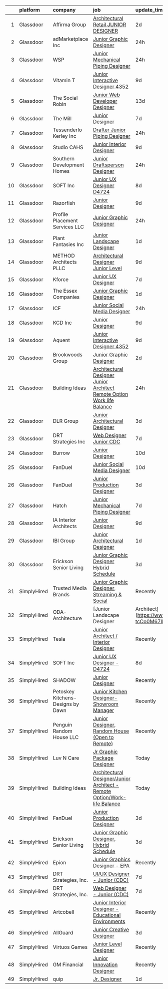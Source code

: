 

|    | platform    | company                            | job                                                                                                                                                                                                                                                                                                                                                                                                                                                                                                                                                                                                                                                                                                                                                                                                                                                                                                                                                                      | update_time   | location            |
|---:|:------------|:-----------------------------------|:-------------------------------------------------------------------------------------------------------------------------------------------------------------------------------------------------------------------------------------------------------------------------------------------------------------------------------------------------------------------------------------------------------------------------------------------------------------------------------------------------------------------------------------------------------------------------------------------------------------------------------------------------------------------------------------------------------------------------------------------------------------------------------------------------------------------------------------------------------------------------------------------------------------------------------------------------------------------------|:--------------|:--------------------|
|  1 | Glassdoor   | Affirma Group                      | [Architectural Retail   JUNIOR DESIGNER](https://www.glassdoor.com/partner/jobListing.htm?pos=128&ao=1136043&s=58&guid=00000183b14f3228ad96040bad3320c4&src=GD_JOB_AD&t=SR&vt=w&ea=1&cs=1_3c9f6314&cb=1665127101409&jobListingId=1008184450261&jrtk=3-0-1geokuci5m95h801-1geokucilikpf800-fad9a967ed286eab-)                                                                                                                                                                                                                                                                                                                                                                                                                                                                                                                                                                                                                                                             | 2d            | New York, NY        |
|  2 | Glassdoor   | adMarketplace Inc                  | [Junior Graphic Designer](https://www.glassdoor.com/partner/jobListing.htm?pos=120&ao=1136043&s=58&guid=00000183b14f3228ad96040bad3320c4&src=GD_JOB_AD&t=SR&vt=w&ea=1&cs=1_3d3772ce&cb=1665127101406&jobListingId=1008189539340&jrtk=3-0-1geokuci5m95h801-1geokucilikpf800-f16fb946fc61f534-)                                                                                                                                                                                                                                                                                                                                                                                                                                                                                                                                                                                                                                                                            | 24h           | New York, NY        |
|  3 | Glassdoor   | WSP                                | [Junior Mechanical   Piping Designer](https://www.glassdoor.com/partner/jobListing.htm?pos=122&ao=1136043&s=58&guid=00000183b14f3228ad96040bad3320c4&src=GD_JOB_AD&t=SR&vt=w&cs=1_9d2ace74&cb=1665127101408&jobListingId=1008190282802&jrtk=3-0-1geokuci5m95h801-1geokucilikpf800-1d65bae97b085d7c-)                                                                                                                                                                                                                                                                                                                                                                                                                                                                                                                                                                                                                                                                     | 24h           | Phoenix, AZ         |
|  4 | Glassdoor   | Vitamin T                          | [Junior Interactive Designer  4352 ](https://www.glassdoor.com/partner/jobListing.htm?pos=111&ao=1110586&s=58&guid=00000183b14f3228ad96040bad3320c4&src=GD_JOB_AD&t=SR&vt=w&cs=1_ae1cf63b&cb=1665127101405&jobListingId=1008165450943&cpc=AC285F3A3ECA6BB0&jrtk=3-0-1geokuci5m95h801-1geokucilikpf800-45dbbc2ffe009176--6NYlbfkN0DMrcEu7yrtATojKJA7cEzGQ3FdRGWLh0CZQInL4ECGI6k5tN82kdM0cJmh4vC7GgggQDvIJaME93-siCc8CewYdoUSr6PBPqrEG1KDMMpBVW3MGgeniwtBM2cZMBedkwMam2HPc019PgExOQnT7OpD9fpgr0syFxiBw5Z7WHLau3IsRC5sE7mGjfNjuucgo6OQlx7VmFZN475ICzLG3UBJsaOr6n4hoQiQkROxtzIpfjMsmw83RGMPuSOYt4rgGt07Q7k465QwbXdUd6pw3G4HIFHT8z6Ocz79Rjxf_mfmVgOaMWPBR60uFGhO0Lc7JWofMK54iwV1wsF9ilhybW4isEXzs17GXV7tSN7rJ9u-2BCEiaHyOHFHlcvcC84KiplS_O0nKQN8EWiwgZnX46f_en8jh3ZOsSkOrPeoxYZn0cBOavdJ3lhADLet6Xpo_mPhLwsTMHARVFnR8260sdoHb4-9-uIchLbpSyvL-XhERg%3D%3D)                                                                                                                     | 9d            | Santa Monica, CA    |
|  5 | Glassdoor   | The Social Robin                   | [Junior Web Developer Designer](https://www.glassdoor.com/partner/jobListing.htm?pos=108&ao=1110586&s=58&guid=00000183b14f3228ad96040bad3320c4&src=GD_JOB_AD&t=SR&vt=w&ea=1&cs=1_a55f1839&cb=1665127101405&jobListingId=1008158385207&cpc=47CFDC01B3F81FAC&jrtk=3-0-1geokuci5m95h801-1geokucilikpf800-a4700ca198d49a1e--6NYlbfkN0BVEiCwtio_zq3mOGmhG3aHdQny94tlzy-k67z9IkphDraalBvzlH_uzJy8THcCVP2waJSd3yiwSETxdtK4p7WGdYe6iEdQIgLTJgRkgtmaAG-Ira_mL4q6O-3H-ODYq0f377Ah1rO660J0oLi7zvjCMqIM9s-nWo1gLlJP3or2dewY9edJ01451bpvce_yHEc20huM6hQOYbSdR3Phk1FeoKl2vpvw-Bht7SbUPo_El1GihTOMfi6X-Tw86ZEWOkM_mkQqes6dt36DOQsQXygGgMlEDkHQyi3f5jXfGdRIeSscdFoAA181WQwfmuM_72YyYNSNcFB-g7nqQwakynQ5eJtEJlK4xPtL7XzQ4dW0CWIVtQXJqvfJou2pgPLoYar6KVTUx4YbSnRUXqNxmUMSB0khDnM8dC9dTCFU_0UWSGUt97Qr6WmCFIjoxifKu5b6fd48HRoRE1Szz3VBhMbPUNc-FYpsFr9rwiCZT8WnN5qjW15X9EPpiRnwqA_gT08216KqtgQioCH-YMjCXwdI)                                                                                 | 13d           | Dallas, TX          |
|  6 | Glassdoor   | The Mill                           | [Junior Designer](https://www.glassdoor.com/partner/jobListing.htm?pos=119&ao=1136043&s=58&guid=00000183b14f3228ad96040bad3320c4&src=GD_JOB_AD&t=SR&vt=w&ea=1&cs=1_fe4a846f&cb=1665127101406&jobListingId=1008172673054&jrtk=3-0-1geokuci5m95h801-1geokucilikpf800-1a6e140fb066fe51-)                                                                                                                                                                                                                                                                                                                                                                                                                                                                                                                                                                                                                                                                                    | 7d            | Chicago, IL         |
|  7 | Glassdoor   | Tessenderlo Kerley  Inc            | [Drafter Junior Piping Designer](https://www.glassdoor.com/partner/jobListing.htm?pos=115&ao=1136043&s=58&guid=00000183b14f3228ad96040bad3320c4&src=GD_JOB_AD&t=SR&vt=w&cs=1_c18be994&cb=1665127101406&jobListingId=1008190826053&jrtk=3-0-1geokuci5m95h801-1geokucilikpf800-43769f0c02d8ba7c-)                                                                                                                                                                                                                                                                                                                                                                                                                                                                                                                                                                                                                                                                          | 24h           | Phoenix, AZ         |
|  8 | Glassdoor   | Studio CAHS                        | [Junior Interior Designer](https://www.glassdoor.com/partner/jobListing.htm?pos=103&ao=1110586&s=58&guid=00000183b14f3228ad96040bad3320c4&src=GD_JOB_AD&t=SR&vt=w&ea=1&cs=1_3c9c9777&cb=1665127101405&jobListingId=1008165933467&cpc=608BEFD8E68346F1&jrtk=3-0-1geokuci5m95h801-1geokucilikpf800-a01a5fd29f97d5c4--6NYlbfkN0DI5hppOxWOBgc174CRcwCmRLsHO3FD312RuL3u3fOfFBm2g3QpF4lgnho_ExlUiGkhkr70htCxpGbDgmcJR9_63K7l6s2u-FTfni3c7wjkBfzyRznSnZAaU-Ca0kRfKpIFXjn1Crtz2B2Yu-4kctoevK_Au9y-5ZC5vwDwulv-simWz9TDG3D9WfyyjwlKQSI_JXjCml8289StmgwZ1s2FHSoMzi0oIbR0wgNi1rodaMArCnoNhgKpJuOfyFdBjSSCVNTiyvpQM6KTaAnUstLLaG9_5uV0BOhVw0GeR4Y7CEY5cFkBRmhTCes2PI57NdBbsYH3cuLEftQnHtSI_olr609gifMF_elQDzbXeDlXICkG8NRQI81M5BSIhDB_g-yGaFmvcpjOk60Kc5pwwxbod161PfOZveEPqq62HCSvJs4HmZ5gbJodQkXLwL2XIVg4in39vVQPzcFtL03lOtkpu2pY-KOl1CHWo94kswB4uWF_1ZYpbu24QR7p02H7xMN_uWtOP3RpJOTPMSF7tRnV)                                                                                      | 9d            | New York, NY        |
|  9 | Glassdoor   | Southern Development Homes         | [Junior Draftsperson Designer](https://www.glassdoor.com/partner/jobListing.htm?pos=126&ao=1136043&s=58&guid=00000183b14f3228ad96040bad3320c4&src=GD_JOB_AD&t=SR&vt=w&ea=1&cs=1_7f561aef&cb=1665127101409&jobListingId=1008189952581&jrtk=3-0-1geokuci5m95h801-1geokucilikpf800-34e4ab30e6ff02f2-)                                                                                                                                                                                                                                                                                                                                                                                                                                                                                                                                                                                                                                                                       | 24h           | Charlottesville, VA |
| 10 | Glassdoor   | SOFT Inc                           | [Junior UX Designer   D4724](https://www.glassdoor.com/partner/jobListing.htm?pos=118&ao=1136043&s=58&guid=00000183b14f3228ad96040bad3320c4&src=GD_JOB_AD&t=SR&vt=w&ea=1&cs=1_4dc933f1&cb=1665127101406&jobListingId=1008168032948&jrtk=3-0-1geokuci5m95h801-1geokucilikpf800-abeb21ce7308843c-)                                                                                                                                                                                                                                                                                                                                                                                                                                                                                                                                                                                                                                                                         | 8d            | Remote              |
| 11 | Glassdoor   | Razorfish                          | [Junior Designer](https://www.glassdoor.com/partner/jobListing.htm?pos=123&ao=1136043&s=58&guid=00000183b14f3228ad96040bad3320c4&src=GD_JOB_AD&t=SR&vt=w&ea=1&cs=1_6cbf1775&cb=1665127101408&jobListingId=1008166898623&jrtk=3-0-1geokuci5m95h801-1geokucilikpf800-4aa714da4fa2560f-)                                                                                                                                                                                                                                                                                                                                                                                                                                                                                                                                                                                                                                                                                    | 9d            | Atlanta, GA         |
| 12 | Glassdoor   | Profile Placement Services  LLC    | [Junior Graphic Designer](https://www.glassdoor.com/partner/jobListing.htm?pos=101&ao=1110586&s=58&guid=00000183b14f3228ad96040bad3320c4&src=GD_JOB_AD&t=SR&vt=w&ea=1&cs=1_2df88ce9&cb=1665127101404&jobListingId=1008189721876&cpc=275B60D2C545FCD5&jrtk=3-0-1geokuci5m95h801-1geokucilikpf800-2dc44f67d7a8245b--6NYlbfkN0AB9QmTA0CCjNV0D_cA_rQfbQIKI-slyn3CIlmX3zDlnjEI3r6Ie5n1aNp-tGvbrIQpyb56rjWieyd9J6ng74afQQaGOSMd3329-xqQvPewLnVbHa-cyaN2yyb-atIVbeV-ONv_K9O1AANCX5-xi-n5XyJqCiZje8xlboALDuV-RiEFr69p3KF8URfx_vMSPNhhGtOBAfBKxxNsYK_3CH3QpkHiod3pw97UKq6Ecr7Rdqmadwc198Vy__we3MgGlOGhOceiJfme9muQL3eBAkB7NY9IAEEypPcKiocnNNIVprKPuGp5yO-qGatXcNV9VEP32dqs0spOHlI44PjRYAzhMdeFzMfzQiXnu4rt8fb5sDbWkDGquMr-xTvDi6pyJzvjCvQWgylkeRyk7iOWCOG2AN45UYIJrsd8xDqu8eNAfLwx37wuuQn6D-r3O0cRaOC9gPCKq4JC-35Il6gw8hJr4vcyeKeyczliqXnHU4AKDRVpMHY1K_PoC_n65aviczqCF0YRG8Fwa2llweX5o2PVApE7neeRxNB2_bOFpHkC2uB7Jl1s58QkO5Ffd4O9gxTzXj-j4y8DnA%3D%3D)                           | 24h           | Arlington, VA       |
| 13 | Glassdoor   | Plant Fantasies Inc                | [Junior Landscape Designer](https://www.glassdoor.com/partner/jobListing.htm?pos=104&ao=1110586&s=58&guid=00000183b14f3228ad96040bad3320c4&src=GD_JOB_AD&t=SR&vt=w&ea=1&cs=1_45188cad&cb=1665127101405&jobListingId=1008185584937&cpc=FD56AAAF1899B499&jrtk=3-0-1geokuci5m95h801-1geokucilikpf800-173b24f8f754755d--6NYlbfkN0AtR68e5gWpPxoovZgA7Udo-dcymoK0NpHFMpIgh7LYzxhi7BJ6gVc0y778SyrUxHlqyrGL43L2OTgOpQq9yEUSg-pmUOGXLeoC0qRBoooWx1iUSCd255SSrqSI7Ww1QlqVLw6EmS4tpmAj8xZmfLIZvXNGovX_85zpiVzY8mRn8-SQq-xVbQfexFaDMP55SvP66DTB43DK62jIxNWtj3jXtpCsW9STq3EjQ3eSaYS9trkySQKBXdDFG1ZS--qVmjVDYF0Ov_sBF_F2jBucIVOhzJ_LJtmX4-arcahGdjTO1LPwnz9mQc8G_1ta3hUGtPsLEk3lCC7OOvyPOQ-rcD-k1_1KUWTS5ZxOD3TlvOny0uyZu8gouIs-fikSEHIEgpk-VOn0wt3eZYWP0UwhF56h-eXkcKq8OePky71xSXG9NELlw_4dBZ_bJ3ClZZrJys4ggxZhZ57M2B7e0I30-xFXv4LTvhGKIIuK5xjJGBMHYhEu2bfJwIbIRoehYJpNqckOie4nCVJLNw%3D%3D)                                                                                         | 1d            | New York, NY        |
| 14 | Glassdoor   | METHOD Architects  PLLC            | [Architectural Designer   Junior Level](https://www.glassdoor.com/partner/jobListing.htm?pos=106&ao=1110586&s=58&guid=00000183b14f3228ad96040bad3320c4&src=GD_JOB_AD&t=SR&vt=w&ea=1&cs=1_13ea4089&cb=1665127101405&jobListingId=1008165302403&cpc=654405A9B1E0A9F5&jrtk=3-0-1geokuci5m95h801-1geokucilikpf800-f9dce6c78ba47d22--6NYlbfkN0CO3DEfAY9A68AIVwcxeRGvQUfeLcLgbZIyCfLEHxv2SRUguGQXX01tUzENjghuhaQHQuA7KkMCqbvHtt6pqHIQQT6og5MPzlZ_kzal7oTMeoRhvxRx0zTISGet1tqd_zCozlq_F1wPdSktW57OBvqQPerhuNmfKO-sVgu6iaFQ-nnb0RbS8hEShM3_Stgp9dWVERTQ4olk-wCINWZt-Azjf_gK7Htewp5FBUO1BpffFtYi75ThRcEvPGhz4vVKjS1HFflUdb9ZEBgGRcm3j4d9E-2qci4uKDmDS0PDRised4qDYMu16fc8hcxvT2MV5PisSEi_RRiaujaRhEev9kCaJVItD85yOKAvJzTHA69x32b5ayhz7DxBWIOEEZIOOm4C75vrmaITA1ymxQzj0c10mp3AbP6VVjFwuFX2kA5nRyMs7FCMeZNUAL6cZ8sqaDZvNY4ZKUaaJY5OVr3fy03pKrb5gKf5yO6Ps264CqoPxzVyhHlefD9Asypu_DFtWlC_qAoxcTZkoiAMyOiFEwNz)                                                                         | 9d            | New York, NY        |
| 15 | Glassdoor   | Kforce                             | [Junior UX Designer](https://www.glassdoor.com/partner/jobListing.htm?pos=110&ao=1110586&s=58&guid=00000183b14f3228ad96040bad3320c4&src=GD_JOB_AD&t=SR&vt=w&cs=1_2e9e7b5c&cb=1665127101405&jobListingId=1008171475806&cpc=3BA4CE39D5B5DEF5&jrtk=3-0-1geokuci5m95h801-1geokucilikpf800-4a452bcb5cd9e192--6NYlbfkN0C5IatSLh_Ak1q39eQQoPIxD737RW9NeiYGvIRXkrLjEBkC4LI6KweFWWPiS1PvvlwxA2m4CamoTgepIAcWS80dPYAlTDVotPDnTeOmZ3__NdUJMpsQ3s7hqh9LKGbit0-us6r01nDV-_8hIfKReOSUzPHKs3LRX9K02WsIylTwfHSUeM82ipqLvYE5ir767iX5fWpMvvmwF-y25tj8MFRy4x_Ngw_npq4cVUsMPvLZ2wjKMvg-qyv_-tBOGsKG27Q7vvkAcGRyviPXhhkepT94YL9-BPtiQLAoZ3byRyQr-Gg9sAGwUHDGkX7ZO9iNLy95ZH0n9dYj_TCM_XVloTvxtxCjJn9gbG9-PVw1rGJd_vRSRjv5F80GGWXut9ciWA9_n7i_8ZnUxIciANdKIiQOO8gCD9OBQzUSSbNIqk3zqMxyPpCog3AS05hCV_21Z7DdAQpsOOgGbYFhtdq08qYM8SvelA3N4USU3qqIbMOYxtHb4bAKsGktDSgPm_SCudJM8D7_9R8sLI0QuzwUOsMlljVALglIGgMqx99tE6Jh9YH5kfW3je3Gso6j-zOP22V2oxbvxUSrmKD9UFNf2yTNRkUSZKOvqf--qI2WGC8XAINMszmX84AL) | 7d            | Wellesley Hills, MA |
| 16 | Glassdoor   | The Essex Companies                | [Junior Graphic Designer](https://www.glassdoor.com/partner/jobListing.htm?pos=112&ao=1110586&s=58&guid=00000183b14f3228ad96040bad3320c4&src=GD_JOB_AD&t=SR&vt=w&ea=1&cs=1_910f67d7&cb=1665127101406&jobListingId=1008186628923&cpc=654405A9B1E0A9F5&jrtk=3-0-1geokuci5m95h801-1geokucilikpf800-88d87fc2a1a3ebd1--6NYlbfkN0C8cx0Dlq-pIDDYfz3bMFZUBP7YeMyOIZoad1mm793RAEHeVwq8fv2XhUTjITn7cUfQz9F06mNy4JK4SmjLCPFsMqKBoDY2iArKODhzZmjejPqAzJY93K9RbcEd-VA0-QVEpRD7n2C7I_muMpxveWZGcUf7CrPsNPyqQhj3uLMHtycleKyM5IBw5FZXNP1ZujZ9OO-h70iNycJ7dzcD0N7pzKqyT-LE0CC6pr8fu-P8Pcxu1gGEj4vNZjqxJhfNydq7-boujLnfsejquHvEDzrtCM5n6AEJZys8U_M4r10n0P9Kf-VUiPKXHTizfzY7kzw72N9rCRzbI6NQVVveWlWjWvGNh1XiGDqTzXSMFyaeLenp-8JmW_Nuk5Y25YgqG0e1jRJrj5nEslKc6j1f-1si9NjzzlxKS1o9Ixby5UDCLwa3W7--6QUubY3nLSY6I8R3JyNvQONsEaGWc9HOI-Sf2ZW5lUy69ASO-YTT-2T2u9b5yZ7jZzbFevStbYYK_bI2cWc9kZQY17gQYW9nqac8)                                                                                       | 1d            | Linden, NJ          |
| 17 | Glassdoor   | ICF                                | [Junior Social Media Designer](https://www.glassdoor.com/partner/jobListing.htm?pos=114&ao=1136043&s=58&guid=00000183b14f3228ad96040bad3320c4&src=GD_JOB_AD&t=SR&vt=w&cs=1_2d64f2f6&cb=1665127101406&jobListingId=1008189357358&jrtk=3-0-1geokuci5m95h801-1geokucilikpf800-deee148a44d3cb52-)                                                                                                                                                                                                                                                                                                                                                                                                                                                                                                                                                                                                                                                                            | 24h           | Washington, DC      |
| 18 | Glassdoor   | KCD  Inc                           | [Junior Designer](https://www.glassdoor.com/partner/jobListing.htm?pos=124&ao=1136043&s=58&guid=00000183b14f3228ad96040bad3320c4&src=GD_JOB_AD&t=SR&vt=w&ea=1&cs=1_25d1c43a&cb=1665127101408&jobListingId=1008166297498&jrtk=3-0-1geokuci5m95h801-1geokucilikpf800-a6248765106b541b-)                                                                                                                                                                                                                                                                                                                                                                                                                                                                                                                                                                                                                                                                                    | 9d            | New York, NY        |
| 19 | Glassdoor   | Aquent                             | [Junior Interactive Designer  4352 ](https://www.glassdoor.com/partner/jobListing.htm?pos=109&ao=1110586&s=58&guid=00000183b14f3228ad96040bad3320c4&src=GD_JOB_AD&t=SR&vt=w&cs=1_192678bf&cb=1665127101405&jobListingId=1008165513680&cpc=9908D8D4413DBB8A&jrtk=3-0-1geokuci5m95h801-1geokucilikpf800-bf130ab23b83691d--6NYlbfkN0DMrcEu7yrtATojKJA7cEzGQ3FdRGWLh0CZQInL4ECGI9gD0Wolx9R2v-Aex0-GK04wuCgzflPBRkRQfW92hu5bdB7I5i80oD0xKC7ZbT0oWx1mhDK9tT_G3lq83ALv5_npUo_hMljb4KaRsw9wJdbbIoRv6v9BEzOoHSMB09PFnIA4vxYvtHYu36fnepxDv1cQKlH7YI1vs2aBU7QwoVdUKF-VZBwH5gBPZkaxGNOV9C9f2OMGkSUREBvZfsmXUBwKyx08_clJsk6rXUwzmznb6V4TzVwp1UzfNJl7fbogrxzRhZ2tiONkUcUgQMEDOeixNaHkMCK96QsvCKSD8qEbEV1PZw1-iRDCxiVlxRQKyiUOxaYZ1nkx24-93D5v7_lIPg2AS37QN1AARiS1HgL7LIB-I7kgD6W-qWVVefyyLy6TfUxBt26v5oDHtxngTC4ZWUP8WnLbxQ%3D%3D)                                                                                                                                                     | 9d            | Santa Monica, CA    |
| 20 | Glassdoor   | Brookwoods Group                   | [Junior Graphic Designer](https://www.glassdoor.com/partner/jobListing.htm?pos=107&ao=1110586&s=58&guid=00000183b14f3228ad96040bad3320c4&src=GD_JOB_AD&t=SR&vt=w&ea=1&cs=1_3d7825f7&cb=1665127101405&jobListingId=1008183432369&cpc=BAB9AA3F436D8911&jrtk=3-0-1geokuci5m95h801-1geokucilikpf800-ac04e8e67518a474--6NYlbfkN0C2uqA3XDUgDKcmBvjXsOcYMipuuK2YuqQdXWMwkRYvfUH_PNxZDnbzuxbupD1vOkcvO4V9x8TiqYoi_ls01aOChkqdDfHPyr4VxP38gjUZaJi9qHolUrwm6gSFVFnudbmucKke43u7DIYgY6LTUEfN3By5w9M-SS_e1RvvR8AXbvhwJFWy--AymgXrgHjtwb8lZFnriCQGdKnGrcqG8yA4QrsUMpzJchvp5TcJ4g_GOU8BUO_YNDGt3-nLm9_pOiLk9jjem0opJbrW12AHAPj6tVOPColQeYQiR5MqLB_hpDSCZLxfexj7tutvtX2VawSaQZH-w4hl3kTAL9T6vO_elD6f7WR3fbTxyFaVZpXvQJXbRahQW6hbzxv02Q0H9xaAuiqrHMilHdHFdis0bNsjuygewJtvfoyApB6BLyYAZDHSqqYOhxM8pr-fy0vouVBor9MPjlRuyzAYokKuMhpaCMPqcI7uZz_37wLLwIjjYiVw72AsuKvK346byONJ6E1YORquIBV4FA%3D%3D)                                                                                           | 2d            | Waller, TX          |
| 21 | Glassdoor   | Building Ideas                     | [Architectural Designer Junior Architect   Remote Option Work life Balance](https://www.glassdoor.com/partner/jobListing.htm?pos=102&ao=1110586&s=58&guid=00000183b14f3228ad96040bad3320c4&src=GD_JOB_AD&t=SR&vt=w&ea=1&cs=1_fd08bd1e&cb=1665127101404&jobListingId=1008189505388&cpc=F4EED0218A761C36&jrtk=3-0-1geokuci5m95h801-1geokucilikpf800-bdfba2bc38a3d46f--6NYlbfkN0BoeN8o2TtYIymYcGb3iHz_h7Kekt3ZVqOBcUvSGCcqpSaBbIftArlGGkf33n6I5yTzkCnh7i_vgZOgHgjeQXlmBmqFkUiotbPHHMKEeUesiqnB0kTMpDRxqhOyUGRybRTgr29MYdCAVXjeHH4zYE0ZxelPfiH29a5-jMmdc7AgK0ow33Pkyx9mLDx7_ceuf3dSRiZc46aCmja3gIPNv-ML1g5cbdv4mmgLg_peULlGuIgQiYc2sO6CceUX-PKe_X2vCsKQ7aXAwQPyYD-zpU67FYuQg5ONCRlumfym5fWUb1hP7x5nk_6HsHWVXVRWbCad05OE7b514VHrNz0e3pV4_-hw0NZ1QtTg_1ejcOcmQxg1wbyg6EI7MIBDrM0kfS-7SWeMyjyKgaCdZkqIHv30ybPADDCRMQ6l9C3tacjlsnzlm8yKwXt6rvSw-9Z2oL5h7cVndBldMa1o-UyyW9zcRS98h7aqTiBbKzTrpXMKkZ-V7rdkYgL6YwINsA4i8Q4%3D)                                                       | 24h           | Remote              |
| 22 | Glassdoor   | DLR Group                          | [Junior Architectural Designer](https://www.glassdoor.com/partner/jobListing.htm?pos=121&ao=1136043&s=58&guid=00000183b14f3228ad96040bad3320c4&src=GD_JOB_AD&t=SR&vt=w&ea=1&cs=1_2afb219d&cb=1665127101407&jobListingId=1008182185380&jrtk=3-0-1geokuci5m95h801-1geokucilikpf800-5a4f85e0ebbe7dbe-)                                                                                                                                                                                                                                                                                                                                                                                                                                                                                                                                                                                                                                                                      | 3d            | New York, NY        |
| 23 | Glassdoor   | DRT Strategies  Inc                | [Web Designer   Junior  CDC ](https://www.glassdoor.com/partner/jobListing.htm?pos=127&ao=1136043&s=58&guid=00000183b14f3228ad96040bad3320c4&src=GD_JOB_AD&t=SR&vt=w&ea=1&cs=1_282987f9&cb=1665127101409&jobListingId=1008172109669&jrtk=3-0-1geokuci5m95h801-1geokucilikpf800-5ee42a531f4cdbb5-)                                                                                                                                                                                                                                                                                                                                                                                                                                                                                                                                                                                                                                                                        | 7d            | Remote              |
| 24 | Glassdoor   | Burrow                             | [Junior Designer](https://www.glassdoor.com/partner/jobListing.htm?pos=116&ao=1136043&s=58&guid=00000183b14f3228ad96040bad3320c4&src=GD_JOB_AD&t=SR&vt=w&ea=1&cs=1_38fdd2ac&cb=1665127101406&jobListingId=1008164050617&jrtk=3-0-1geokuci5m95h801-1geokucilikpf800-e94fe3456da14d6c-)                                                                                                                                                                                                                                                                                                                                                                                                                                                                                                                                                                                                                                                                                    | 10d           | New York, NY        |
| 25 | Glassdoor   | FanDuel                            | [Junior Social Media Designer](https://www.glassdoor.com/partner/jobListing.htm?pos=117&ao=1136043&s=58&guid=00000183b14f3228ad96040bad3320c4&src=GD_JOB_AD&t=SR&vt=w&ea=1&cs=1_72d91b24&cb=1665127101406&jobListingId=1008163379437&jrtk=3-0-1geokuci5m95h801-1geokucilikpf800-29fe9865ee9d28d6-)                                                                                                                                                                                                                                                                                                                                                                                                                                                                                                                                                                                                                                                                       | 10d           | New York, NY        |
| 26 | Glassdoor   | FanDuel                            | [Junior Production Designer](https://www.glassdoor.com/partner/jobListing.htm?pos=113&ao=1136043&s=58&guid=00000183b14f3228ad96040bad3320c4&src=GD_JOB_AD&t=SR&vt=w&ea=1&cs=1_5c3ad1ea&cb=1665127101406&jobListingId=1008181112164&jrtk=3-0-1geokuci5m95h801-1geokucilikpf800-8e23cb7f0ffa0fd0-)                                                                                                                                                                                                                                                                                                                                                                                                                                                                                                                                                                                                                                                                         | 3d            | New York, NY        |
| 27 | Glassdoor   | Hatch                              | [Junior Mechanical Piping Designer](https://www.glassdoor.com/partner/jobListing.htm?pos=129&ao=1136043&s=58&guid=00000183b14f3228ad96040bad3320c4&src=GD_JOB_AD&t=SR&vt=w&cs=1_c568968a&cb=1665127101409&jobListingId=1008171137802&jrtk=3-0-1geokuci5m95h801-1geokucilikpf800-ba3b91ef67be917a-)                                                                                                                                                                                                                                                                                                                                                                                                                                                                                                                                                                                                                                                                       | 7d            | Tampa, FL           |
| 28 | Glassdoor   | IA Interior Architects             | [Junior Designer](https://www.glassdoor.com/partner/jobListing.htm?pos=130&ao=1136043&s=58&guid=00000183b14f3228ad96040bad3320c4&src=GD_JOB_AD&t=SR&vt=w&cs=1_f3dda5fc&cb=1665127101409&jobListingId=1008165466941&jrtk=3-0-1geokuci5m95h801-1geokucilikpf800-c1d2272b45c1ee1b-)                                                                                                                                                                                                                                                                                                                                                                                                                                                                                                                                                                                                                                                                                         | 9d            | Washington, DC      |
| 29 | Glassdoor   | IBI Group                          | [Junior Architectural Designer](https://www.glassdoor.com/partner/jobListing.htm?pos=125&ao=1136043&s=58&guid=00000183b14f3228ad96040bad3320c4&src=GD_JOB_AD&t=SR&vt=w&ea=1&cs=1_0a9d1b75&cb=1665127101408&jobListingId=1008187772647&jrtk=3-0-1geokuci5m95h801-1geokucilikpf800-a6f1a1f6b1720dff-)                                                                                                                                                                                                                                                                                                                                                                                                                                                                                                                                                                                                                                                                      | 1d            | Seattle, WA         |
| 30 | Glassdoor   | Erickson Senior Living             | [Junior Graphic Designer  Hybrid Schedule](https://www.glassdoor.com/partner/jobListing.htm?pos=105&ao=1110586&s=58&guid=00000183b14f3228ad96040bad3320c4&src=GD_JOB_AD&t=SR&vt=w&cs=1_babe7eeb&cb=1665127101405&jobListingId=1008181622820&cpc=6FC5BA77C9A4CD78&jrtk=3-0-1geokuci5m95h801-1geokucilikpf800-0951b05987dfed0f--6NYlbfkN0Aw3paYmwU6FofVDdXTN6b2jRH4engFYV06vIOeUBvgcMPmiZAagjCk1RrrziBtCf7tpnaIWTetQkU4Bk801G2TR76OEPdi5tqiW5RJSEKhClqLDEX6Edi6ruZ8jWTKy4HMvfAcukzUPcxMktpIdwdVjvOEItJhGX0NcMu91RrkW8vjKZfufOqIndvEd50IKlPfWC75vm_11foyM4m4VgZT0FXyOVrmQ4f7Kn93bnNo5pEfexSigcnVlDYnNbONT6ceDe9VeGMjIFfZcDnuXzWCRxOu_KIQk0GmDQibPYaV6YAKFDEJsFMllb5gPKx8xs5wAvSIANQksVfcpkBCOJP-_LoGdmkyseuSxSzh4UTPrwnS604cXwYUsKu0CJw9799ucUZv7R5yAQ5wXPkfCXhK9l_C3_qDbVC4VPqYuaajPZ6BCKA_4pezIhMERqr7rEsyLkokM-If_nEsCHLEeK_yqJR0ZqIaQ-BOwInugCr5pO3-nodEl2N6S9cUK2mjTk0JQrUZ1vNxvFT8mCKtPGk40VigzH35c03mb9zDH8oLqFICC6lsVV5D)                                           | 3d            | Baltimore, MD       |
| 31 | SimplyHired | Trusted Media Brands               | [Junior Graphic Designer, Streaming & Social](https://www.simplyhired.com/job/EU8UUyb4DYqP6aLC0HmOxhNbsJgFGAQFUypDi1uZdANCzHt-d_FjpA?q=junior+designer)                                                                                                                                                                                                                                                                                                                                                                                                                                                                                                                                                                                                                                                                                                                                                                                                                  | Recently      | Remote              |
| 32 | SimplyHired | ODA-Architecture                   | [Junior Landscape Designer | Architect](https://www.simplyhired.com/job/aSBGM9YL85IxQqIRWGfRHh5WAjr01Ik-tcCo0M67lKJ8LvfbB_yWNg?q=junior+designer)                                                                                                                                                                                                                                                                                                                                                                                                                                                                                                                                                                                                                                                                                                                                                                                                                        | Recently      | New York, NY        |
| 33 | SimplyHired | Tesla                              | [Junior Architect / Interior Designer](https://www.simplyhired.com/job/v57gVywunZ0z1HhOcxIPygeyQk7J75F__4WlvzfZilTnEocKcgb2BA?q=junior+designer)                                                                                                                                                                                                                                                                                                                                                                                                                                                                                                                                                                                                                                                                                                                                                                                                                         | Recently      | Austin, TX          |
| 34 | SimplyHired | SOFT Inc                           | [Junior UX Designer - D4724](https://www.simplyhired.com/job/JQ33SXrRTVaPuXxl_VSNQBkj61ccHVVla37t6JkkLbPdI2orUL6puA?q=junior+designer)                                                                                                                                                                                                                                                                                                                                                                                                                                                                                                                                                                                                                                                                                                                                                                                                                                   | 8d            | Remote              |
| 35 | SimplyHired | SHADOW                             | [Junior Designer](https://www.simplyhired.com/job/agjV5-y7l0QccSCnq658GZwD0W9D72p0vH3jw7aFomUueqQec7xVvQ?q=junior+designer)                                                                                                                                                                                                                                                                                                                                                                                                                                                                                                                                                                                                                                                                                                                                                                                                                                              | Recently      | New York, NY        |
| 36 | SimplyHired | Petoskey Kitchens- Designs by Dawn | [Junior Kitchen Designer- Showroom Manager](https://www.simplyhired.com/job/bBgCganqxhHUWIHHbG6LIz2kj7TjXarug96hiSAewXa31mDSMjPzGg?q=junior+designer)                                                                                                                                                                                                                                                                                                                                                                                                                                                                                                                                                                                                                                                                                                                                                                                                                    | Recently      | Petoskey, MI        |
| 37 | SimplyHired | Penguin Random House LLC           | [Junior Designer, Random House (Open to Remote)](https://www.simplyhired.com/job/YO9cGOA5iSYWX3EyHHyLnAzMZHKBXbpadUeaCXhwzvjdv53khg9dPA?q=junior+designer)                                                                                                                                                                                                                                                                                                                                                                                                                                                                                                                                                                                                                                                                                                                                                                                                               | Recently      | New York, NY        |
| 38 | SimplyHired | Luv N Care                         | [Jr Graphic Package Designer](https://www.simplyhired.com/job/QcRszNQtbs_Q3tvG_AfXuFvgUVdwRajJ2n0RbvF-D9AgaDfP6tNL_g?q=junior+designer)                                                                                                                                                                                                                                                                                                                                                                                                                                                                                                                                                                                                                                                                                                                                                                                                                                  | Today         | Monroe, LA          |
| 39 | SimplyHired | Building Ideas                     | [Architectural Designer/Junior Architect - Remote Option/Work-life Balance](https://www.simplyhired.com/job/3JvLXyEv0XBiAPMU-EWMVtox7nqnd95qcpv6vZb4EUa77d1wGDg9WA?q=junior+designer)                                                                                                                                                                                                                                                                                                                                                                                                                                                                                                                                                                                                                                                                                                                                                                                    | Today         | Remote              |
| 40 | SimplyHired | FanDuel                            | [Junior Production Designer](https://www.simplyhired.com/job/cll_93KoFsGr7qz2P2TkZmBzOw1KUuCb_fPFF3BJvZq433OThscmQw?q=junior+designer)                                                                                                                                                                                                                                                                                                                                                                                                                                                                                                                                                                                                                                                                                                                                                                                                                                   | 3d            | New York, NY        |
| 41 | SimplyHired | Erickson Senior Living             | [Junior Graphic Designer, Hybrid Schedule](https://www.simplyhired.com/job/6qB93vvqPvFhPOmGH3osFAJ9a2gSoXiU9ko4kO-qhdfCIAEgZNr4tg?q=junior+designer)                                                                                                                                                                                                                                                                                                                                                                                                                                                                                                                                                                                                                                                                                                                                                                                                                     | 3d            | Baltimore, MD       |
| 42 | SimplyHired | Epion                              | [Junior Graphics Designer - EPA](https://www.simplyhired.com/job/SJ_ulI1gGXqOKHH5FH5MMFpM9pCiTHKBK78odMbWAzl_0uWToOoQgw?q=junior+designer)                                                                                                                                                                                                                                                                                                                                                                                                                                                                                                                                                                                                                                                                                                                                                                                                                               | Recently      | Remote              |
| 43 | SimplyHired | DRT Strategies, Inc.               | [UI/UX Designer - Junior (CDC)](https://www.simplyhired.com/job/V-YAuDqaFTAE6WVj9to-5Ro_edaWx3jqiU_cYhVhFJxsLwiINrTHuw?q=junior+designer)                                                                                                                                                                                                                                                                                                                                                                                                                                                                                                                                                                                                                                                                                                                                                                                                                                | 7d            | Remote              |
| 44 | SimplyHired | DRT Strategies, Inc.               | [Web Designer - Junior (CDC)](https://www.simplyhired.com/job/t4rNrZ0uelhck-3KEkD7WiZMSagH7f-oPBXZ5HbYV6nK82mgCd9-xQ?q=junior+designer)                                                                                                                                                                                                                                                                                                                                                                                                                                                                                                                                                                                                                                                                                                                                                                                                                                  | 7d            | Remote              |
| 45 | SimplyHired | Artcobell                          | [Junior Interior Designer - Educational Environments](https://www.simplyhired.com/job/DTRFNYBA46Wn__VB0e4eIxe3E_YeS223mCzhRwNwt-FoQKeE9yXjzg?q=junior+designer)                                                                                                                                                                                                                                                                                                                                                                                                                                                                                                                                                                                                                                                                                                                                                                                                          | Recently      | Temple, TX          |
| 46 | SimplyHired | AllGuard                           | [Junior Creative Designer](https://www.simplyhired.com/job/_B_O8C9swe43N0FGYbiQBAElI61bgZExWAWv-cW8oh2TjHAilkE02w?q=junior+designer)                                                                                                                                                                                                                                                                                                                                                                                                                                                                                                                                                                                                                                                                                                                                                                                                                                     | 3d            | Remote              |
| 47 | SimplyHired | Virtuos Games                      | [Junior Level Designer](https://www.simplyhired.com/job/MJF3BTXnIN5WFDFp1sagIJKhJ4tTPe0BfBZOunYzQeRF0q3QjL14sA?q=junior+designer)                                                                                                                                                                                                                                                                                                                                                                                                                                                                                                                                                                                                                                                                                                                                                                                                                                        | Recently      | California          |
| 48 | SimplyHired | GM Financial                       | [Junior Innovation Designer](https://www.simplyhired.com/job/eVSXdvYtUYqndtEmCoksyOmXMOF1SVx77YG8gFYV7bzaTvwOaZisEw?q=junior+designer)                                                                                                                                                                                                                                                                                                                                                                                                                                                                                                                                                                                                                                                                                                                                                                                                                                   | Recently      | Arlington, TX       |
| 49 | SimplyHired | quip                               | [Jr. Designer](https://www.simplyhired.com/job/Hc_hIif6xu3qJ_Yg2MhoPmn1Oi8nopkfmliZgzcOsUyv1NfH4O3JeQ?q=junior+designer)                                                                                                                                                                                                                                                                                                                                                                                                                                                                                                                                                                                                                                                                                                                                                                                                                                                 | 1d            | New York, NY        |